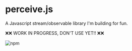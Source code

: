 # perceive.js
A Javascript stream/observable library I'm building for fun.

❌❌ WORK IN PROGRESS, DON'T USE YET!! ❌❌

![npm](https://img.shields.io/npm/v/perceive-js?color=green)
